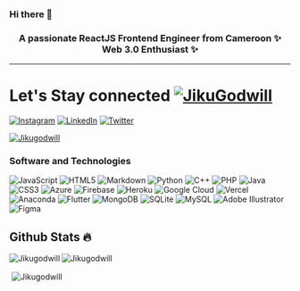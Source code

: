 ### Hi there 👋
<h3 align="center">A passionate ReactJS Frontend Engineer from Cameroon ✨ Web 3.0 Enthusiast ✨</h3>
<hr>

# Let's Stay connected <a href="https://twitter.com/JikuGodwill" target="_blank"><img src="https://img.shields.io/twitter/follow/JikuGodwill?logo=twitter&style=for-the-badge" alt="JikuGodwill" /></a>

[![Instagram](https://img.shields.io/badge/Instagram-%23E4405F.svg?logo=Instagram&logoColor=white)](https://instagram.com/ggggunna) [![LinkedIn](https://img.shields.io/badge/LinkedIn-%230077B5.svg?logo=linkedin&logoColor=white)](www.linkedin.com/in/jiku-godwill-nsanwi-08b006197) [![Twitter](https://img.shields.io/badge/Twitter-%231DA1F2.svg?logo=Twitter&logoColor=white)](https://twitter.com/JikuGodwill) 


<p align="left"> <a href="https://github.com/ryo-ma/github-profile-trophy"><img src="https://github-profile-trophy.vercel.app/?username=Jikugodwill&row=1&theme=darkhub&margin-w=15&no-bg=true" alt="Jikugodwill" /></a> </p>


<h3 align="left">Software and Technologies</h3>

![JavaScript](https://img.shields.io/badge/javascript-%23323330.svg?style=for-the-badge&logo=javascript&logoColor=%23F7DF1E) ![HTML5](https://img.shields.io/badge/html5-%23E34F26.svg?style=for-the-badge&logo=html5&logoColor=white) ![Markdown](https://img.shields.io/badge/markdown-%23000000.svg?style=for-the-badge&logo=markdown&logoColor=white) ![Python](https://img.shields.io/badge/python-3670A0?style=for-the-badge&logo=python&logoColor=ffdd54) ![C++](https://img.shields.io/badge/c++-%2300599C.svg?style=for-the-badge&logo=c%2B%2B&logoColor=white) ![PHP](https://img.shields.io/badge/php-%23777BB4.svg?style=for-the-badge&logo=php&logoColor=white) ![Java](https://img.shields.io/badge/java-%23ED8B00.svg?style=for-the-badge&logo=java&logoColor=white) ![CSS3](https://img.shields.io/badge/css3-%231572B6.svg?style=for-the-badge&logo=css3&logoColor=white) ![Azure](https://img.shields.io/badge/azure-%230072C6.svg?style=for-the-badge&logo=azure-devops&logoColor=white) ![Firebase](https://img.shields.io/badge/firebase-%23039BE5.svg?style=for-the-badge&logo=firebase) ![Heroku](https://img.shields.io/badge/heroku-%23430098.svg?style=for-the-badge&logo=heroku&logoColor=white) ![Google Cloud](https://img.shields.io/badge/Google%20Cloud-%234285F4.svg?style=for-the-badge&logo=google-cloud&logoColor=white) ![Vercel](https://img.shields.io/badge/vercel-%23000000.svg?style=for-the-badge&logo=vercel&logoColor=white) ![Anaconda](https://img.shields.io/badge/Anaconda-%2344A833.svg?style=for-the-badge&logo=anaconda&logoColor=white) ![Flutter](https://img.shields.io/badge/Flutter-%2302569B.svg?style=for-the-badge&logo=Flutter&logoColor=white) ![MongoDB](https://img.shields.io/badge/MongoDB-%234ea94b.svg?style=for-the-badge&logo=mongodb&logoColor=white) ![SQLite](https://img.shields.io/badge/sqlite-%2307405e.svg?style=for-the-badge&logo=sqlite&logoColor=white) ![MySQL](https://img.shields.io/badge/mysql-%2300f.svg?style=for-the-badge&logo=mysql&logoColor=white) ![Adobe Illustrator](https://img.shields.io/badge/adobeillustrator-%23FF9A00.svg?style=for-the-badge&logo=adobeillustrator&logoColor=white) 	![Figma](https://img.shields.io/badge/figma-%23F24E1E.svg?style=for-the-badge&logo=figma&logoColor=white)

## Github Stats 🔥

<p><img align="left" src="https://github-readme-stats.vercel.app/api/top-langs?username=Jikugodwill&show_icons=true&locale=en&layout=compact&theme=cobalt" alt="Jikugodwill" /></p>

<p><img align="center" src="https://github-readme-streak-stats.herokuapp.com?user=Jikugodwill&theme=radical&date_format=j%20M%5B%20Y%5D&sideLabels=DDB225" alt="Jikugodwill" /></p>

<p>&nbsp;<img align="center" src="https://github-readme-stats.vercel.app/api?username=Jikugodwill&show_icons=true&locale=en&theme=tokyonight" alt="Jikugodwill" /></p>

